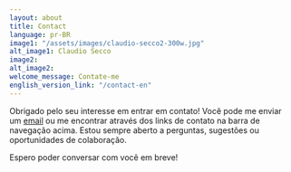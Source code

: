 ```yaml
---
layout: about
title: Contact
language: pr-BR
image1: "/assets/images/claudio-secco2-300w.jpg"
alt_image1: Claudio Secco
image2:
alt_image2:
welcome_message: Contate-me
english_version_link: "/contact-en"
---
```

Obrigado pelo seu interesse em entrar em contato! Você pode me enviar um [email](mailto:claudiosecco@hotmail.com) ou me encontrar através dos links de contato na barra de navegação acima. Estou sempre aberto a perguntas, sugestões ou oportunidades de colaboração.

Espero poder conversar com você em breve!